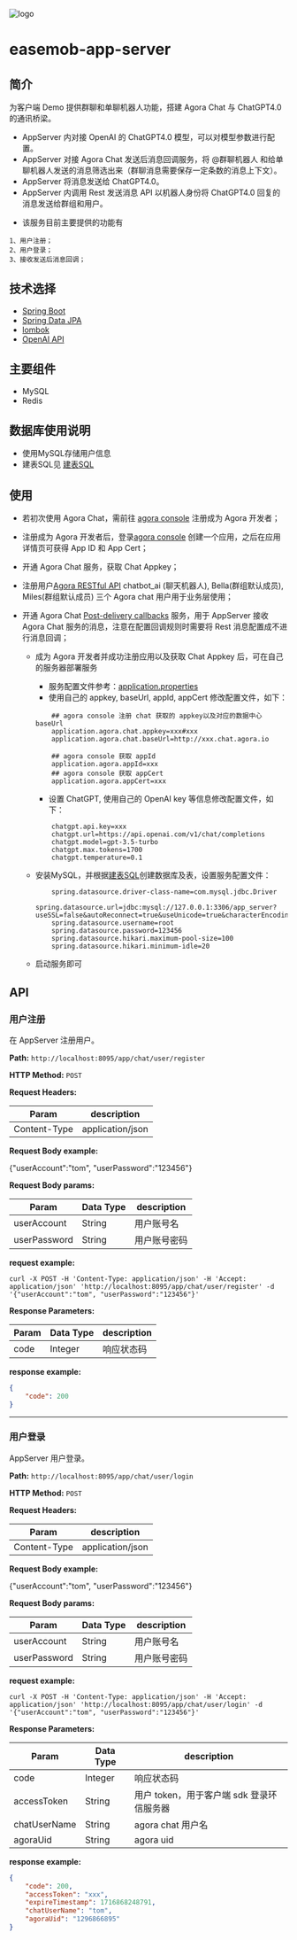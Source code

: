 ![logo](./docs/img/214x70.png)

# easemob-app-server

## 简介

为客户端 Demo 提供群聊和单聊机器人功能，搭建 Agora Chat 与 ChatGPT4.0 的通讯桥梁。

* AppServer 内对接 OpenAI 的 ChatGPT4.0 模型，可以对模型参数进行配置。
* AppServer 对接 Agora Chat 发送后消息回调服务，将 @群聊机器人 和给单聊机器人发送的消息筛选出来（群聊消息需要保存一定条数的消息上下文）。
* AppServer 将消息发送给 ChatGPT4.0。
* AppServer 内调用 Rest 发送消息 API 以机器人身份将 ChatGPT4.0 回复的消息发送给群组和用户。

- 该服务目前主要提供的功能有

```
1、用户注册；
2、用户登录；
3、接收发送后消息回调；
```

## 技术选择

* [Spring Boot](https://spring.io/projects/spring-boot)
* [Spring Data JPA](https://spring.io/projects/spring-data-jpa)
* [lombok](https://projectlombok.org/)
* [OpenAI API](https://platform.openai.com/docs/guides/text-generation/chat-completions-api)

## 主要组件

* MySQL
* Redis


## 数据库使用说明

* 使用MySQL存储用户信息
* 建表SQL见 [建表SQL](./docs/create_tables.sql)

## 使用

- 若初次使用 Agora Chat，需前往 [agora console](https://sso2.agora.io/en/v6/signup) 注册成为 Agora 开发者；

- 注册成为 Agora 开发者后，登录[agora console](https://console.agora.io/v2) 创建一个应用，之后在应用详情页可获得 App ID 和 App Cert；
- 开通 Agora Chat 服务，获取 Chat Appkey；
- 注册用户[Agora RESTful API](https://docs.agora.io/en/agora-chat/restful-api/user-system-registration?platform=react-native#registering-a-user) chatbot_ai (聊天机器人), Bella(群组默认成员), Miles(群组默认成员) 三个 Agora chat 用户用于业务层使用；
- 开通 Agora Chat [Post-delivery callbacks](https://docs.agora.io/en/agora-chat/develop/setup-webhooks?platform=react-native#post-delivery-callbacks) 服务，用于 AppServer 接收 Agora Chat 服务的消息，注意在配置回调规则时需要将 Rest 消息配置成不进行消息回调；

  - 成为 Agora 开发者并成功注册应用以及获取 Chat Appkey 后，可在自己的服务器部署服务
    - 服务配置文件参考：[application.properties](./easemob-app-server/src/main/resources/application.properties)
    - 使用自己的 appkey, baseUrl, appId, appCert 修改配置文件，如下：
    ```
        ## agora console 注册 chat 获取的 appkey以及对应的数据中心 baseUrl
        application.agora.chat.appkey=xxx#xxx
        application.agora.chat.baseUrl=http://xxx.chat.agora.io

        ## agora console 获取 appId
        application.agora.appId=xxx
        ## agora console 获取 appCert
        application.agora.appCert=xxx
    ```
    
    - 设置 ChatGPT, 使用自己的 OpenAI key 等信息修改配置文件，如下：
    ```
        chatgpt.api.key=xxx
        chatgpt.url=https://api.openai.com/v1/chat/completions
        chatgpt.model=gpt-3.5-turbo
        chatgpt.max.tokens=1700
        chatgpt.temperature=0.1
    ```

  - 安装MySQL，并根据[建表SQL](./docs/create_tables.sql)创建数据库及表，设置服务配置文件：
    ```
        spring.datasource.driver-class-name=com.mysql.jdbc.Driver
        spring.datasource.url=jdbc:mysql://127.0.0.1:3306/app_server?useSSL=false&autoReconnect=true&useUnicode=true&characterEncoding=utf8
        spring.datasource.username=root
        spring.datasource.password=123456
        spring.datasource.hikari.maximum-pool-size=100
        spring.datasource.hikari.minimum-idle=20
    ```

  - 启动服务即可

## API

### 用户注册

在 AppServer 注册用户。

**Path:** `http://localhost:8095/app/chat/user/register`

**HTTP Method:** `POST`

**Request Headers:**

| Param        | description      |
| ------------ | ---------------- |
| Content-Type | application/json |

**Request Body example:**

{"userAccount":"tom", "userPassword":"123456"}

**Request Body params:**

| Param       | Data Type | description |
|-------------| --------- |-------------|
| userAccount | String    | 用户账号名       |
| userPassword     | String    | 用户账号密码      |

**request example:**

```
curl -X POST -H 'Content-Type: application/json' -H 'Accept: application/json' 'http://localhost:8095/app/chat/user/register' -d '{"userAccount":"tom", "userPassword":"123456"}'
```

**Response Parameters:**

| Param           | Data Type | description                |
| --------------- |-----------|----------------------------|
| code            | Integer   | 响应状态码                      |

**response example:**

```json
{
    "code": 200
}
```

---

### 用户登录

AppServer 用户登录。

**Path:** `http://localhost:8095/app/chat/user/login`

**HTTP Method:** `POST`

**Request Headers:**

| Param        | description      |
| ------------ | ---------------- |
| Content-Type | application/json |

**Request Body example:**

{"userAccount":"tom", "userPassword":"123456"}

**Request Body params:**

| Param       | Data Type | description |
|-------------| --------- |-------------|
| userAccount | String    | 用户账号名       |
| userPassword     | String    | 用户账号密码      |

**request example:**

```
curl -X POST -H 'Content-Type: application/json' -H 'Accept: application/json' 'http://localhost:8095/app/chat/user/login' -d '{"userAccount":"tom", "userPassword":"123456"}'
```

**Response Parameters:**

| Param           | Data Type | description                |
| --------------- |-----------|----------------------------|
| code            | Integer   | 响应状态码                      |
| accessToken     | String    | 用户 token，用于客户端 sdk 登录环信服务器 |
| chatUserName | String      | agora chat 用户名             |
| agoraUid | String    | agora uid                  |

**response example:**

```json
{
    "code": 200,
    "accessToken": "xxx",
    "expireTimestamp": 1716868248791,
    "chatUserName": "tom",
    "agoraUid": "1296866895"
}
```
